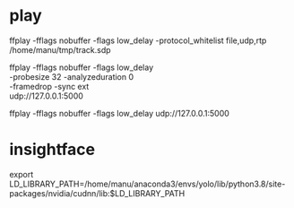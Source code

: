 # play

ffplay -fflags nobuffer -flags low_delay -protocol_whitelist file,udp,rtp /home/manu/tmp/track.sdp

ffplay -fflags nobuffer -flags low_delay \
       -probesize 32 -analyzeduration 0 \
       -framedrop -sync ext \
       udp://127.0.0.1:5000

ffplay -fflags nobuffer -flags low_delay udp://127.0.0.1:5000

# insightface

export LD_LIBRARY_PATH=/home/manu/anaconda3/envs/yolo/lib/python3.8/site-packages/nvidia/cudnn/lib:$LD_LIBRARY_PATH
